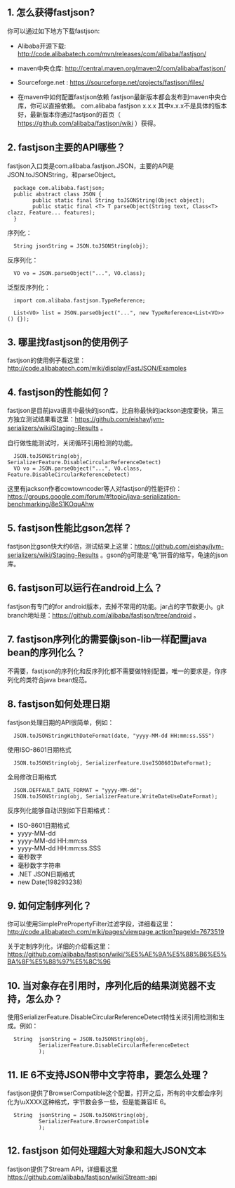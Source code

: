 ## 1. 怎么获得fastjson?
你可以通过如下地方下载fastjson:
* Alibaba开源下载: http://code.alibabatech.com/mvn/releases/com/alibaba/fastjson/
* maven中央仓库: http://central.maven.org/maven2/com/alibaba/fastjson/
* Sourceforge.net : https://sourceforge.net/projects/fastjson/files/

* 在maven中如何配置fastjson依赖
fastjson最新版本都会发布到maven中央仓库，你可以直接依赖。
    <dependency>
         <groupId>com.alibaba</groupId>
         <artifactId>fastjson</artifactId>
         <version>x.x.x</version>
    </dependency>
其中x.x.x不是具体的版本好，最新版本你通过fastjson的首页（ https://github.com/alibaba/fastjson/wiki ）获得。

## 2. fastjson主要的API哪些？
fastjson入口类是com.alibaba.fastjson.JSON，主要的API是JSON.toJSONString，和parseObject。

      package com.alibaba.fastjson;
      public abstract class JSON {
            public static final String toJSONString(Object object);
            public static final <T> T parseObject(String text, Class<T> clazz, Feature... features);
      }

序列化：

      String jsonString = JSON.toJSONString(obj);

反序列化：

      VO vo = JSON.parseObject("...", VO.class);

泛型反序列化：

      import com.alibaba.fastjson.TypeReference;
      
      List<VO> list = JSON.parseObject("...", new TypeReference<List<VO>>() {});

## 3. 哪里找fastjson的使用例子
fastjson的使用例子看这里：http://code.alibabatech.com/wiki/display/FastJSON/Examples

## 4. fastjson的性能如何？
fastjson是目前java语言中最快的json库，比自称最快的jackson速度要快，第三方独立测试结果看这里：https://github.com/eishay/jvm-serializers/wiki/Staging-Results 。

自行做性能测试时，关闭循环引用检测的功能。

      JSON.toJSONString(obj, SerializerFeature.DisableCircularReferenceDetect)
      VO vo = JSON.parseObject("...", VO.class, Feature.DisableCircularReferenceDetect)

这里有jackson作者cowtowncoder等人对fastjson的性能评价：
https://groups.google.com/forum/#!topic/java-serialization-benchmarking/8eS1KOquAhw


## 5. fastjson性能比gson怎样？
fastjson比gson快大约6倍，测试结果上这里：https://github.com/eishay/jvm-serializers/wiki/Staging-Results 。gson的g可能是“龟”拼音的缩写，龟速的json库。

## 6. fastjson可以运行在android上么？
fastjson有专门的for android版本，去掉不常用的功能。jar占的字节数更小。git branch地址是：https://github.com/alibaba/fastjson/tree/android 。

## 7. fastjson序列化的需要像json-lib一样配置java bean的序列化么？
不需要，fastjson的序列化和反序列化都不需要做特别配置，唯一的要求是，你序列化的类符合java bean规范。

## 8. fastjson如何处理日期
fastjson处理日期的API很简单，例如：

      JSON.toJSONStringWithDateFormat(date, "yyyy-MM-dd HH:mm:ss.SSS")

使用ISO-8601日期格式
      
      JSON.toJSONString(obj, SerializerFeature.UseISO8601DateFormat);

全局修改日期格式

      JSON.DEFFAULT_DATE_FORMAT = "yyyy-MM-dd";
      JSON.toJSONString(obj, SerializerFeature.WriteDateUseDateFormat);

反序列化能够自动识别如下日期格式：
* ISO-8601日期格式
* yyyy-MM-dd
* yyyy-MM-dd HH:mm:ss
* yyyy-MM-dd HH:mm:ss.SSS
* 毫秒数字
* 毫秒数字字符串
* .NET JSON日期格式
* new Date(198293238)

## 9. 如何定制序列化？
你可以使用SimplePrePropertyFilter过滤字段，详细看这里：http://code.alibabatech.com/wiki/pages/viewpage.action?pageId=7673519

关于定制序列化，详细的介绍看这里：
https://github.com/alibaba/fastjson/wiki/%E5%AE%9A%E5%88%B6%E5%BA%8F%E5%88%97%E5%8C%96

## 10. 当对象存在引用时，序列化后的结果浏览器不支持，怎么办？
使用SerializerFeature.DisableCircularReferenceDetect特性关闭引用检测和生成。例如：

      String  jsonString = JSON.toJSONString(obj, 
              SerializerFeature.DisableCircularReferenceDetect
              );

## 11. IE 6不支持JSON带中文字符串，要怎么处理？
fastjson提供了BrowserCompatible这个配置，打开之后，所有的中文都会序列化为\uXXXX这种格式，字节数会多一些，但是能兼容IE 6。

      String  jsonString = JSON.toJSONString(obj, 
              SerializerFeature.BrowserCompatible
              );

## 12. fastjson 如何处理超大对象和超大JSON文本
fastjson提供了Stream API，详细看这里 https://github.com/alibaba/fastjson/wiki/Stream-api